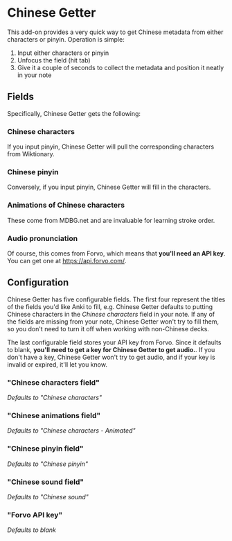 # Chinese Getter

This add-on provides a very quick way to get Chinese metadata from either characters or pinyin. Operation is simple:

1. Input either characters or pinyin
2. Unfocus the field (hit tab)
3. Give it a couple of seconds to collect the metadata and position it neatly in your note

## Fields

Specifically, Chinese Getter gets the following:

### Chinese characters

If you input pinyin, Chinese Getter will pull the corresponding characters from Wiktionary.

### Chinese pinyin

Conversely, if you input pinyin, Chinese Getter will fill in the characters.

### Animations of Chinese characters

These come from MDBG.net and are invaluable for learning stroke order.

### Audio pronunciation

Of course, this comes from Forvo, which means that **you'll need an API key**. You can get one at https://api.forvo.com/.

## Configuration

Chinese Getter has five configurable fields. The first four represent the titles of the fields you'd like Anki to fill, e.g. Chinese Getter defaults to putting Chinese characters in the *Chinese characters* field in your note. If any of the fields are missing from your note, Chinese Getter won't try to fill them, so you don't need to turn it off when working with non-Chinese decks.

The last configurable field stores your API key from Forvo. Since it defaults to blank, **you'll need to get a key for Chinese Getter to get audio.**. If you don't have a key, Chinese Getter won't try to get audio, and if your key is invalid or expired, it'll let you know.

### "Chinese characters field"

*Defaults to "Chinese characters"*

### "Chinese animations field"

*Defaults to "Chinese characters - Animated"*

### "Chinese pinyin field"

*Defaults to "Chinese pinyin"*

### "Chinese sound field"

*Defaults to "Chinese sound"*

### "Forvo API key"

*Defaults to blank*
